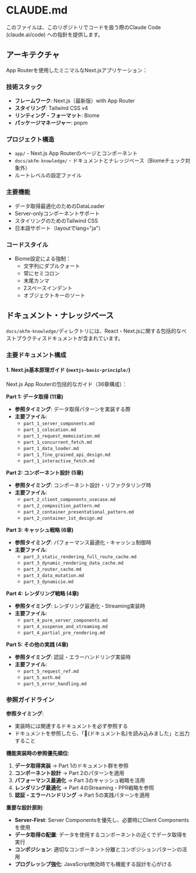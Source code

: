 # CLAUDE.md

このファイルは、このリポジトリでコードを扱う際のClaude Code (claude.ai/code) への指針を提供します。

## アーキテクチャ

App Routerを使用したミニマルなNext.jsアプリケーション：

### 技術スタック
- **フレームワーク**: Next.js（最新版）with App Router
- **スタイリング**: Tailwind CSS v4
- **リンティング・フォーマット**: Biome
- **パッケージマネージャー**: pnpm

### プロジェクト構造
- `app/` - Next.js App Routerのページとコンポーネント
- `docs/akfm-knowledge/` - ドキュメントとナレッジベース（Biomeチェック対象外）
- ルートレベルの設定ファイル

### 主要機能
- データ取得最適化のためのDataLoader
- Server-onlyコンポーネントサポート
- スタイリングのためのTailwind CSS
- 日本語サポート（layoutでlang="ja"）

### コードスタイル
- Biome設定による強制：
    - 文字列にダブルクォート
    - 常にセミコロン
    - 末尾カンマ
    - 2スペースインデント
    - オブジェクトキーのソート

## ドキュメント・ナレッジベース

`docs/akfm-knowledge/`ディレクトリには、React・Next.jsに関する包括的なベストプラクティスドキュメントが含まれています。

### 主要ドキュメント構成

#### 1. Next.js基本原理ガイド (`nextjs-basic-principle/`)
Next.js App Routerの包括的なガイド（36章構成）：

**Part 1: データ取得 (11章)**
- **参照タイミング**: データ取得パターンを実装する際
- **主要ファイル**:
    - `part_1_server_components.md`
    - `part_1_colocation.md`
    - `part_1_request_memoization.md`
    - `part_1_concurrent_fetch.md`
    - `part_1_data_loader.md`
    - `part_1_fine_grained_api_design.md`
    - `part_1_interactive_fetch.md`

**Part 2: コンポーネント設計 (5章)**
- **参照タイミング**: コンポーネント設計・リファクタリング時
- **主要ファイル**:
    - `part_2_client_components_usecase.md`
    - `part_2_composition_pattern.md`
    - `part_2_container_presentational_pattern.md`
    - `part_2_container_1st_design.md`

**Part 3: キャッシュ戦略 (6章)**
- **参照タイミング**: パフォーマンス最適化・キャッシュ制御時
- **主要ファイル**:
    - `part_3_static_rendering_full_route_cache.md`
    - `part_3_dynamic_rendering_data_cache.md`
    - `part_3_router_cache.md`
    - `part_3_data_mutation.md`
    - `part_3_dynamicio.md`

**Part 4: レンダリング戦略 (4章)**
- **参照タイミング**: レンダリング最適化・Streaming実装時
- **主要ファイル**:
    - `part_4_pure_server_components.md`
    - `part_4_suspense_and_streaming.md`
    - `part_4_partial_pre_rendering.md`

**Part 5: その他の実践 (4章)**
- **参照タイミング**: 認証・エラーハンドリング実装時
- **主要ファイル**:
    - `part_5_request_ref.md`
    - `part_5_auth.md`
    - `part_5_error_handling.md`

### 参照ガイドライン

**参照タイミング**:
- 実装時には関連するドキュメントを必ず参照する
- ドキュメントを参照したら、「📖{ドキュメント名}を読み込みました」と出力すること

**機能実装時の参照優先順位**:
1. **データ取得実装** → Part 1のドキュメント群を参照
2. **コンポーネント設計** → Part 2のパターンを適用
3. **パフォーマンス最適化** → Part 3のキャッシュ戦略を活用
4. **レンダリング最適化** → Part 4のStreaming・PPR戦略を参照
5. **認証・エラーハンドリング** → Part 5の実践パターンを適用

**重要な設計原則**:
- **Server-First**: Server Componentsを優先し、必要時にClient Componentsを使用
- **データ取得の配置**: データを使用するコンポーネントの近くでデータ取得を実行
- **コンポジション**: 適切なコンポーネント分離とコンポジションパターンの活用
- **プログレッシブ強化**: JavaScript無効時でも機能する設計を心がける
